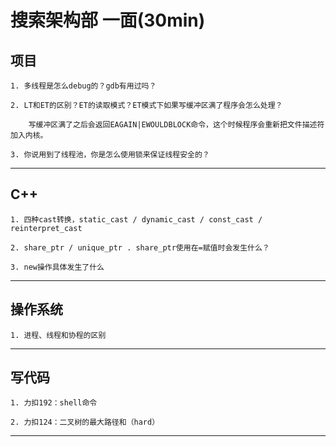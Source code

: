 # 搜索架构部 一面(30min)

## 项目

    1. 多线程是怎么debug的？gdb有用过吗？

    2. LT和ET的区别？ET的读取模式？ET模式下如果写缓冲区满了程序会怎么处理？

        写缓冲区满了之后会返回EAGAIN|EWOULDBLOCK命令，这个时候程序会重新把文件描述符加入内核。

    3. 你说用到了线程池，你是怎么使用锁来保证线程安全的？

---


## C++

    1. 四种cast转换，static_cast / dynamic_cast / const_cast / reinterpret_cast

    2. share_ptr / unique_ptr . share_ptr使用在=赋值时会发生什么？

    3. new操作具体发生了什么 

---


## 操作系统

    1. 进程、线程和协程的区别

---


## 写代码

    1. 力扣192：shell命令

    2. 力扣124：二叉树的最大路径和（hard）
---

